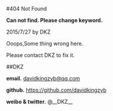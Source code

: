 #404 Not Found

**Can not find. Please change keyword.**

2015/7/27 by DKZ 



Ooops,Some thing wrong here.

Please contact DKZ to fix it.

##DKZ

**email.** davidkingzyb@qq.com

**github.** https://github.com/davidkingzyb

**weibo & twitter.** @\_\_DKZ\_\_